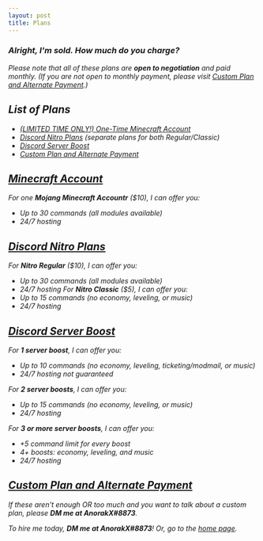 ```yaml
---
layout: post
title: Plans
---
```

### <i>Alright, I'm sold. How much do you charge?</i>
<i>Please note that all of these plans are <b>open to negotiation</b> and paid monthly. (If you are not open to monthly payment, please visit [Custom Plan and Alternate Payment](#custom-plan-and-alternate-payment).)

## List of Plans
- [(LIMITED TIME ONLY!) One-Time Minecraft Account](#minecraft-acount)
- [Discord Nitro Plans](#discord-nitro-plans) <i>(separate plans for both Regular/Classic)</i>
- [Discord Server Boost](#discord-server-boost)
- [Custom Plan and Alternate Payment](#custom-plan-and-alternate-payment)

## [Minecraft Account](#minecraft-acount)
For one <b>Mojang Minecraft Accountr</b> ($10), I can offer you:
- Up to 30 commands (all modules available)
- 24/7 hosting 

## [Discord Nitro Plans](#discord-nitro-plans)
For <b>Nitro Regular</b> ($10), I can offer you:
- Up to 30 commands (all modules available)
- 24/7 hosting 
For <b>Nitro Classic</b> ($5), I can offer you:
- Up to 15 commands (no economy, leveling, or music)
- 24/7 hosting

## [Discord Server Boost](#discord-server-boost)
For <b>1 server boost</b>, I can offer you:
- Up to 10 commands (no economy, leveling, ticketing/modmail, or music)
- 24/7 hosting not guaranteed

For <b>2 server boosts</b>, I can offer you:
- Up to 15 commands (no economy, leveling, or music)
- 24/7 hosting

For <b>3 or more server boosts</b>, I can offer you:
- +5 command limit for every boost
- 4+ boosts: economy, leveling, and music
- 24/7 hosting

## [Custom Plan and Alternate Payment](#custom-plan-and-alternate-payment)
If these aren't enough OR too much and you want to talk about a custom plan, please <b>DM me at AnorakX#8873</b>.

<i>To hire me today, <b>DM me at AnorakX#8873</b>! Or, go to the [home page](https://anorakx.github.io).</i>
